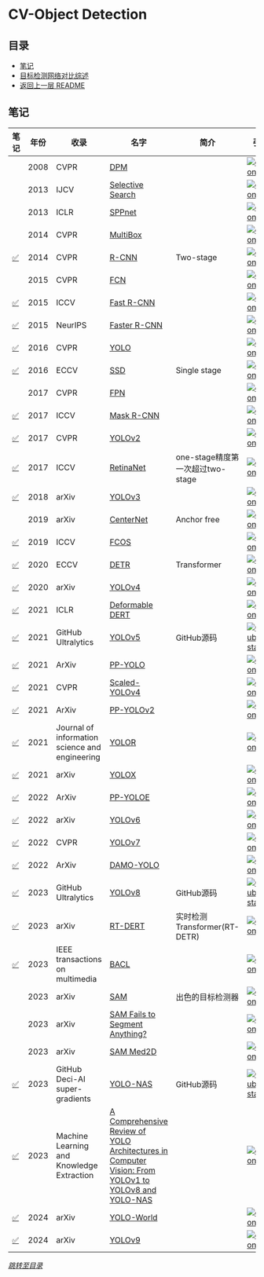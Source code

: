 # CV-Object Detection

## 目录
- [笔记](#笔记)
- [目标检测网络对比综述](./papers/Comparison%20of%20Object%20Detection%20Networks.md)
- [返回上一层 README](../README.md)


## 笔记

| 笔记 | 年份 | 收录 | 名字                                                         | 简介                 | 引用 |
| ------ | ---- | ---- | ------------------------------------------------------------ | -------------------- | ------------------------------------------------------------ |
|        | 2008 | CVPR | [DPM](http://people.csail.mit.edu/torralba/courses/6.870/papers/FelzenszwalbMcAllesterRamanan.pdf)         |                       |[![citation](https://img.shields.io/badge/dynamic/json?label=citation&query=citationCount&url=https%3A%2F%2Fapi.semanticscholar.org%2Fgraph%2Fv1%2Fpaper%2F860a9d55d87663ca88e74b3ca357396cd51733d0%3Ffields%3DcitationCount)](https://www.semanticscholar.org/paper/860a9d55d87663ca88e74b3ca357396cd51733d0)  |
|        | 2013 | IJCV | [Selective Search](http://www.huppelen.nl/publications/selectiveSearchDraft.pdf)         |                       |[![citation](https://img.shields.io/badge/dynamic/json?label=citation&query=citationCount&url=https%3A%2F%2Fapi.semanticscholar.org%2Fgraph%2Fv1%2Fpaper%2F38b6540ddd5beebffd05047c78183f7575559fb2%3Ffields%3DcitationCount)](https://www.semanticscholar.org/paper/38b6540ddd5beebffd05047c78183f7575559fb2)  |
|        | 2013 | ICLR | [SPPnet](https://arxiv.org/pdf/1312.6229.pdf)         |                       |[![citation](https://img.shields.io/badge/dynamic/json?label=citation&query=citationCount&url=https%3A%2F%2Fapi.semanticscholar.org%2Fgraph%2Fv1%2Fpaper%2F1109b663453e78a59e4f66446d71720ac58cec25%3Ffields%3DcitationCount)](https://www.semanticscholar.org/paper/1109b663453e78a59e4f66446d71720ac58cec25)  |
|        | 2014 | CVPR | [MultiBox](https://www.semanticscholar.org/reader/67fc0ec1d26f334b05fe66d2b7e0767b60fb73b6)         |                       |[![citation](https://img.shields.io/badge/dynamic/json?label=citation&query=citationCount&url=https%3A%2F%2Fapi.semanticscholar.org%2Fgraph%2Fv1%2Fpaper%2F67fc0ec1d26f334b05fe66d2b7e0767b60fb73b6%3Ffields%3DcitationCount)](https://www.semanticscholar.org/paper/67fc0ec1d26f334b05fe66d2b7e0767b60fb73b6)  |
| [✅](./papers/Rich%20Feature%20Hierarchies%20for%20Accurate%20Object%20Detection%20and%20Semantic%20Segmentation.md) | 2014 | CVPR | [R-CNN](https://arxiv.org/pdf/1311.2524v5.pdf)    | Two-stage             |[![citation](https://img.shields.io/badge/dynamic/json?label=citation&query=citationCount&url=https%3A%2F%2Fapi.semanticscholar.org%2Fgraph%2Fv1%2Fpaper%2F2f4df08d9072fc2ac181b7fced6a245315ce05c8%3Ffields%3DcitationCount)](https://www.semanticscholar.org/paper/2f4df08d9072fc2ac181b7fced6a245315ce05c8)  |
|        | 2015 | CVPR | [FCN](https://openaccess.thecvf.com/content_cvpr_2015/papers/Long_Fully_Convolutional_Networks_2015_CVPR_paper.pdf)         |                       |[![citation](https://img.shields.io/badge/dynamic/json?label=citation&query=citationCount&url=https%3A%2F%2Fapi.semanticscholar.org%2Fgraph%2Fv1%2Fpaper%2F317aee7fc081f2b137a85c4f20129007fd8e717e%3Ffields%3DcitationCount)](https://www.semanticscholar.org/paper/317aee7fc081f2b137a85c4f20129007fd8e717e)  |
| [✅](./papers/Fast%20R-CNN.md) | 2015 | ICCV | [Fast R-CNN](https://arxiv.org/pdf/1504.08083v2.pdf)   |                       |[![citation](https://img.shields.io/badge/dynamic/json?label=citation&query=citationCount&url=https%3A%2F%2Fapi.semanticscholar.org%2Fgraph%2Fv1%2Fpaper%2F7ffdbc358b63378f07311e883dddacc9faeeaf4b%3Ffields%3DcitationCount)](https://www.semanticscholar.org/paper/7ffdbc358b63378f07311e883dddacc9faeeaf4b)  |
| [✅](./papers/Faster%20R-CNN%20Towards%20Real-Time%20Object%20Detection%20with%20Region%20Proposal%20Networks.md) | 2015 | NeurIPS | [Faster R-CNN](https://arxiv.org/pdf/1506.01497v3.pdf) |                       |[![citation](https://img.shields.io/badge/dynamic/json?label=citation&query=citationCount&url=https%3A%2F%2Fapi.semanticscholar.org%2Fgraph%2Fv1%2Fpaper%2F424561d8585ff8ebce7d5d07de8dbf7aae5e7270%3Ffields%3DcitationCount)](https://www.semanticscholar.org/paper/424561d8585ff8ebce7d5d07de8dbf7aae5e7270)  |
| [✅](./papers/You%20Only%20Look%20Once%20Unified,%20Real-Time%20Object%20Detection.md) | 2016 | CVPR | [YOLO](https://arxiv.org/pdf/1506.02640v5.pdf)         |                       |[![citation](https://img.shields.io/badge/dynamic/json?label=citation&query=citationCount&url=https%3A%2F%2Fapi.semanticscholar.org%2Fgraph%2Fv1%2Fpaper%2Ff8e79ac0ea341056ef20f2616628b3e964764cfd%3Ffields%3DcitationCount)](https://www.semanticscholar.org/paper/f8e79ac0ea341056ef20f2616628b3e964764cfd)  |
| [✅](./papers/SSD%20Single%20Shot%20MultiBox%20Detector.md) | 2016 | ECCV | [SSD](https://arxiv.org/pdf/1512.02325v5.pdf)          | Single stage          |[![citation](https://img.shields.io/badge/dynamic/json?label=citation&query=citationCount&url=https%3A%2F%2Fapi.semanticscholar.org%2Fgraph%2Fv1%2Fpaper%2F4d7a9197433acbfb24ef0e9d0f33ed1699e4a5b0%3Ffields%3DcitationCount)](https://www.semanticscholar.org/paper/4d7a9197433acbfb24ef0e9d0f33ed1699e4a5b0)  |
|        | 2017 | CVPR | [FPN](https://arxiv.org/pdf/1612.03144.pdf)         |                       |[![citation](https://img.shields.io/badge/dynamic/json?label=citation&query=citationCount&url=https%3A%2F%2Fapi.semanticscholar.org%2Fgraph%2Fv1%2Fpaper%2Fb9b4e05faa194e5022edd9eb9dd07e3d675c2b36%3Ffields%3DcitationCount)](https://www.semanticscholar.org/paper/b9b4e05faa194e5022edd9eb9dd07e3d675c2b36)  |
| [✅](./papers/Mask%20R-CNN.md) | 2017 | ICCV | [Mask R-CNN](https://arxiv.org/pdf/1703.06870v3.pdf)   |                       |[![citation](https://img.shields.io/badge/dynamic/json?label=citation&query=citationCount&url=https%3A%2F%2Fapi.semanticscholar.org%2Fgraph%2Fv1%2Fpaper%2Fea99a5535388196d0d44be5b4d7dd02029a43bb2%3Ffields%3DcitationCount)](https://www.semanticscholar.org/paper/ea99a5535388196d0d44be5b4d7dd02029a43bb2)  |
| [✅](./papers/YOLO9000%20Better,%20Faster,%20Stronger.md) | 2017 | CVPR | [YOLOv2](https://arxiv.org/pdf/1612.08242v1.pdf)       |                       |[![citation](https://img.shields.io/badge/dynamic/json?label=citation&query=citationCount&url=https%3A%2F%2Fapi.semanticscholar.org%2Fgraph%2Fv1%2Fpaper%2F7d39d69b23424446f0400ef603b2e3e22d0309d6%3Ffields%3DcitationCount)](https://www.semanticscholar.org/paper/7d39d69b23424446f0400ef603b2e3e22d0309d6)  |
| [✅](./papers/Comparison%20of%20Object%20Detection%20Networks.md) | 2017 | ICCV | [RetinaNet](https://arxiv.org/pdf/1708.02002.pdf)       | one-stage精度第一次超过two-stage         |[![citation](https://img.shields.io/badge/dynamic/json?label=citation&query=citationCount&url=https%3A%2F%2Fapi.semanticscholar.org%2Fgraph%2Fv1%2Fpaper%2F72564a69bf339ff1d16a639c86a764db2321caab%3Ffields%3DcitationCount)](https://www.semanticscholar.org/paper/72564a69bf339ff1d16a639c86a764db2321caab)  |
| [✅](./papers/YOLOv3%20An%20Incremental%20Improvement.md) | 2018 | arXiv | [YOLOv3](https://arxiv.org/pdf/1804.02767v1.pdf)       |                       |[![citation](https://img.shields.io/badge/dynamic/json?label=citation&query=citationCount&url=https%3A%2F%2Fapi.semanticscholar.org%2Fgraph%2Fv1%2Fpaper%2Fe4845fb1e624965d4f036d7fd32e8dcdd2408148%3Ffields%3DcitationCount)](https://www.semanticscholar.org/paper/e4845fb1e624965d4f036d7fd32e8dcdd2408148)  |
|        | 2019 | arXiv | [CenterNet](https://arxiv.org/pdf/1904.07850.pdf) | Anchor free           |[![citation](https://img.shields.io/badge/dynamic/json?label=citation&query=citationCount&url=https%3A%2F%2Fapi.semanticscholar.org%2Fgraph%2Fv1%2Fpaper%2F6a2e2fd1b5bb11224daef98b3fb6d029f68a73f2%3Ffields%3DcitationCount)](https://www.semanticscholar.org/paper/Objects-as-Points-Zhou-Wang/6a2e2fd1b5bb11224daef98b3fb6d029f68a73f2)  |
| [✅](./papers/Comparison%20of%20Object%20Detection%20Networks.md) | 2019 | ICCV | [FCOS](https://arxiv.org/pdf/1904.01355.pdf)         |                       |[![citation](https://img.shields.io/badge/dynamic/json?label=citation&query=citationCount&url=https%3A%2F%2Fapi.semanticscholar.org%2Fgraph%2Fv1%2Fpaper%2Fe2751a898867ce6687e08a5cc7bdb562e999b841%3Ffields%3DcitationCount)](https://www.semanticscholar.org/paper/e2751a898867ce6687e08a5cc7bdb562e999b841)  |
| [✅](./papers/End-to-End%20Object%20Detection%20with%20Transformers.md)       | 2020 | ECCV | [DETR](https://arxiv.org/pdf/2005.12872.pdf)      | Transformer           |[![citation](https://img.shields.io/badge/dynamic/json?label=citation&query=citationCount&url=https%3A%2F%2Fapi.semanticscholar.org%2Fgraph%2Fv1%2Fpaper%2F962dc29fdc3fbdc5930a10aba114050b82fe5a3e%3Ffields%3DcitationCount)](https://www.semanticscholar.org/paper/End-to-End-Object-Detection-with-Transformers-Carion-Massa/962dc29fdc3fbdc5930a10aba114050b82fe5a3e)  |
| [✅](./papers/YOLOv4%20Optimal%20Speed%20and%20Accuracy%20of%20Object%20Detection.md) | 2020 | arXiv | [YOLOv4](https://arxiv.org/pdf/2004.10934.pdf)      |            |[![citation](https://img.shields.io/badge/dynamic/json?label=citation&query=citationCount&url=https%3A%2F%2Fapi.semanticscholar.org%2Fgraph%2Fv1%2Fpaper%2F2a6f7f0d659c5f7dcd665064b71e7b751592c80e%3Ffields%3DcitationCount)](https://www.semanticscholar.org/paper/End-to-End-Object-Detection-with-Transformers-Carion-Massa/2a6f7f0d659c5f7dcd665064b71e7b751592c80e)  |
| [✅](./papers/Deformable%20DETR%20Deformable%20Transformers%20for%20End-to-End%20Object%20Detection.md) | 2021 | ICLR | [Deformable DERT](https://arxiv.org/pdf/2010.04159v4.pdf)         |                       |[![citation](https://img.shields.io/badge/dynamic/json?label=citation&query=citationCount&url=https%3A%2F%2Fapi.semanticscholar.org%2Fgraph%2Fv1%2Fpaper%2F39ca8f8ff28cc640e3b41a6bd7814ab85c586504%3Ffields%3DcitationCount)](https://www.semanticscholar.org/paper/39ca8f8ff28cc640e3b41a6bd7814ab85c586504)  |
| [✅](./papers/Comparison%20of%20Object%20Detection%20Networks.md) | 2021 | GitHub Ultralytics | [YOLOv5](https://github.com/ultralytics/yolov5)      | GitHub源码 |[![Github stars](https://img.shields.io/github/stars/ultralytics/yolov5.svg)](https://github.com/ultralytics/yolov5)  |
| [✅](./papers/PP-YOLO%20An%20Effective%20and%20Efficient%20Implementation%20of%20Object%20Detector.md) | 2021 | ArXiv | [PP-YOLO](https://arxiv.org/pdf/2007.12099.pdf)      |            |[![citation](https://img.shields.io/badge/dynamic/json?label=citation&query=citationCount&url=https%3A%2F%2Fapi.semanticscholar.org%2Fgraph%2Fv1%2Fpaper%2Fd14bc27d39614b1f16c84a55eeb1eae157ec9517%3Ffields%3DcitationCount)](https://www.semanticscholar.org/paper/PP-YOLO%3A-An-Effective-and-Efficient-Implementation-Long-Deng/d14bc27d39614b1f16c84a55eeb1eae157ec9517)  |
| [✅](./papers/Scaled-YOLOv4%20Scaling%20Cross%20Stage%20Partial%20Network.md) | 2021 | CVPR | [Scaled-YOLOv4](https://arxiv.org/pdf/2011.08036.pdf)      |            |[![citation](https://img.shields.io/badge/dynamic/json?label=citation&query=citationCount&url=https%3A%2F%2Fapi.semanticscholar.org%2Fgraph%2Fv1%2Fpaper%2F126d36f17cae3e5210a6f62e5c6a23ddec0ef350%3Ffields%3DcitationCount)](https://www.semanticscholar.org/paper/End-to-End-Object-Detection-with-Transformers-Carion-Massa/126d36f17cae3e5210a6f62e5c6a23ddec0ef350)  |
| [✅](./papers/PP-YOLOv2%20A%20Practical%20Object%20Detector.md) | 2021 | ArXiv | [PP-YOLOv2](https://arxiv.org/pdf/2104.10419.pdf)      |            |[![citation](https://img.shields.io/badge/dynamic/json?label=citation&query=citationCount&url=https%3A%2F%2Fapi.semanticscholar.org%2Fgraph%2Fv1%2Fpaper%2F59b2f2f456fd1dccc9210e34486c12e3b67a376c%3Ffields%3DcitationCount)](https://www.semanticscholar.org/paper/PP-YOLOv2%3A-A-Practical-Object-Detector-Huang-Wang/59b2f2f456fd1dccc9210e34486c12e3b67a376c)  |
| [✅](./papers/You%20Only%20Learn%20One%20Representation%20Unified%20Network%20for%20Multiple%20Tasks.md) | 2021 | Journal of information science and engineering | [YOLOR](https://arxiv.org/pdf/2105.04206.pdf)      |            |[![citation](https://img.shields.io/badge/dynamic/json?label=citation&query=citationCount&url=https%3A%2F%2Fapi.semanticscholar.org%2Fgraph%2Fv1%2Fpaper%2F0b14b26cf6c3dd161e272707b1b0236bc8152155%3Ffields%3DcitationCount)](https://www.semanticscholar.org/paper/End-to-End-Object-Detection-with-Transformers-Carion-Massa/0b14b26cf6c3dd161e272707b1b0236bc8152155)  |
| [✅](./papers/YOLOX%20Exceeding%20YOLO%20Series%20in%202021.md) | 2021 | arXiv | [YOLOX](https://arxiv.org/pdf/2107.08430.pdf)      |            |[![citation](https://img.shields.io/badge/dynamic/json?label=citation&query=citationCount&url=https%3A%2F%2Fapi.semanticscholar.org%2Fgraph%2Fv1%2Fpaper%2Fc01b385205e488a731c8c8c11c0c494d426beb03%3Ffields%3DcitationCount)](https://www.semanticscholar.org/paper/End-to-End-Object-Detection-with-Transformers-Carion-Massa/c01b385205e488a731c8c8c11c0c494d426beb03)  |
| [✅](./papers/PP-YOLOE%20An%20evolved%20version%20of%20YOLO.md) | 2022 | ArXiv | [PP-YOLOE](https://arxiv.org/pdf/2203.16250.pdf)      |            |[![citation](https://img.shields.io/badge/dynamic/json?label=citation&query=citationCount&url=https%3A%2F%2Fapi.semanticscholar.org%2Fgraph%2Fv1%2Fpaper%2F5f85aec081f4ee224441899b6c1ceec1535bd58f%3Ffields%3DcitationCount)](https://www.semanticscholar.org/paper/PP-YOLOE%3A-An-evolved-version-of-YOLO-Xu-Wang/5f85aec081f4ee224441899b6c1ceec1535bd58f)  |
| [✅](./papers/YOLOv6%20A%20Single-Stage%20Object%20Detection%20Framework%20for%20Industrial%20Applications.md) | 2022 | arXiv | [YOLOv6](https://arxiv.org/pdf/2209.02976.pdf)      |            |[![citation](https://img.shields.io/badge/dynamic/json?label=citation&query=citationCount&url=https%3A%2F%2Fapi.semanticscholar.org%2Fgraph%2Fv1%2Fpaper%2Fee19e8936275c8efe30c91a3c64e5ad8f3b15dc3%3Ffields%3DcitationCount)](https://www.semanticscholar.org/paper/End-to-End-Object-Detection-with-Transformers-Carion-Massa/ee19e8936275c8efe30c91a3c64e5ad8f3b15dc3)  |
| [✅](./papers/YOLOv7%20Trainable%20bag-of-freebies%20sets%20new%20state-of-the-art%20for%20real-time%20object%20detectors.md) | 2022 | CVPR | [YOLOv7](https://arxiv.org/pdf/2207.02696.pdf)      |            |[![citation](https://img.shields.io/badge/dynamic/json?label=citation&query=citationCount&url=https%3A%2F%2Fapi.semanticscholar.org%2Fgraph%2Fv1%2Fpaper%2F3aed4648f7857c1d5e9b1da4c3afaf97463138c3%3Ffields%3DcitationCount)](https://www.semanticscholar.org/paper/End-to-End-Object-Detection-with-Transformers-Carion-Massa/3aed4648f7857c1d5e9b1da4c3afaf97463138c3)  |
| [✅](./papers/DAMO-YOLO%20A%20Report%20on%20Real-Time%20Object%20Detection%20Design.md) | 2022 | ArXiv | [DAMO-YOLO](https://arxiv.org/pdf/2211.15444.pdf)      |            |[![citation](https://img.shields.io/badge/dynamic/json?label=citation&query=citationCount&url=https%3A%2F%2Fapi.semanticscholar.org%2Fgraph%2Fv1%2Fpaper%2F7ac3c60fad951107dfaec985d2160937538d6818%3Ffields%3DcitationCount)](https://www.semanticscholar.org/paper/DAMO-YOLO-%3A-A-Report-on-Real-Time-Object-Detection-Xu-Jiang/7ac3c60fad951107dfaec985d2160937538d6818)  |
| [✅](./papers/Comparison%20of%20Object%20Detection%20Networks.md) | 2023 | GitHub Ultralytics | [YOLOv8](https://github.com/ultralytics/ultralytics)      | GitHub源码 |[![Github stars](https://img.shields.io/github/stars/ultralytics/ultralytics.svg)](https://github.com/ultralytics/ultralytics)  |
| [✅](./papers/DETRs%20Beat%20YOLOs%20on%20Real-time%20Objext%20Detection.md) | 2023 | arXiv | [RT-DERT](https://arxiv.org/pdf/2304.08069)      | 实时检测Transformer(RT-DETR) |[![citation](https://img.shields.io/badge/dynamic/json?label=citation&query=citationCount&url=https%3A%2F%2Fapi.semanticscholar.org%2Fgraph%2Fv1%2Fpaper%2F1729703426d6d90bcc626cee9322480715793a6e%3Ffields%3DcitationCount)](https://www.semanticscholar.org/paper/End-to-End-Object-Detection-with-Transformers-Carion-Massa/1729703426d6d90bcc626cee9322480715793a6e)  |
| [✅](./papers/Balanced%20Classification%20A%20Unified%20Framework%20for%20Long-Tailed%20Object%20Detection.md) | 2023 | IEEE transactions on multimedia | [BACL](https://arxiv.org/pdf/2308.02213.pdf)         |                       |[![citation](https://img.shields.io/badge/dynamic/json?label=citation&query=citationCount&url=https%3A%2F%2Fapi.semanticscholar.org%2Fgraph%2Fv1%2Fpaper%2F22e21ea54609afb9db154e1b20b5bc5716791c39%3Ffields%3DcitationCount)](https://www.semanticscholar.org/paper/Balanced-Classification%3A-A-Unified-Framework-for/22e21ea54609afb9db154e1b20b5bc5716791c39)  |
|        | 2023 | arXiv | [SAM](https://arxiv.org/pdf/2304.02643)         | 出色的目标检测器                      |[![citation](https://img.shields.io/badge/dynamic/json?label=citation&query=citationCount&url=https%3A%2F%2Fapi.semanticscholar.org%2Fgraph%2Fv1%2Fpaper%2F7470a1702c8c86e6f28d32cfa315381150102f5b%3Ffields%3DcitationCount)](https://www.semanticscholar.org/paper/7470a1702c8c86e6f28d32cfa315381150102f5b)  |
|        | 2023 | arXiv | [SAM Fails to Segment Anything?](https://arxiv.org/pdf/2304.09148)         |                       |[![citation](https://img.shields.io/badge/dynamic/json?label=citation&query=citationCount&url=https%3A%2F%2Fapi.semanticscholar.org%2Fgraph%2Fv1%2Fpaper%2Fecf514b5015acd8c35bea1d313bd1620cfa57eef%3Ffields%3DcitationCount)](https://www.semanticscholar.org/paper/ecf514b5015acd8c35bea1d313bd1620cfa57eef)  |
|        | 2023 | arXiv | [SAM Med2D](https://arxiv.org/pdf/2308.16184.pdf)         |                       |[![citation](https://img.shields.io/badge/dynamic/json?label=citation&query=citationCount&url=https%3A%2F%2Fapi.semanticscholar.org%2Fgraph%2Fv1%2Fpaper%2Fd7fb24b589f714cb237c05b2f5312c41f88cec68%3Ffields%3DcitationCount)](https://www.semanticscholar.org/paper/SAM-Med2D-Cheng-Ye/d7fb24b589f714cb237c05b2f5312c41f88cec68)  |
| [✅](./papers/A%20Comprehensive%20Review%20of%20YOLO%20From%20YOLOv1%20to%20YOLOv8%20and%20Beyond.md) | 2023 | GitHub Deci-AI super-gradients | [YOLO-NAS](https://github.com/Deci-AI/super-gradients/blob/master/YOLONAS.md)      | GitHub源码 |[![Github stars](https://img.shields.io/github/stars/Deci-AI/super-gradients.svg)](https://github.com/Deci-AI/super-gradients)  |
| [✅](./papers/A%20Comprehensive%20Review%20of%20YOLO%20From%20YOLOv1%20to%20YOLOv8%20and%20Beyond.md) | 2023 | Machine Learning and Knowledge Extraction | [A Comprehensive Review of YOLO Architectures in Computer Vision: From YOLOv1 to YOLOv8 and YOLO-NAS](https://arxiv.org/pdf/2304.00501.pdf)      |            |[![citation](https://img.shields.io/badge/dynamic/json?label=citation&query=citationCount&url=https%3A%2F%2Fapi.semanticscholar.org%2Fgraph%2Fv1%2Fpaper%2F913d86a84afae61b51281a1bce2edbd72b7c7acb%3Ffields%3DcitationCount)](https://www.semanticscholar.org/paper/A-Comprehensive-Review-of-YOLO-Architectures-in-to-Terven-Esparza/913d86a84afae61b51281a1bce2edbd72b7c7acb)  |
| [✅](./papers/YOLO-World%20Real-Time%20Open-Vocabulary%20Object%20Detection.md) | 2024 | arXiv | [YOLO-World](https://arxiv.org/pdf/2401.17270.pdf)      |            |[![citation](https://img.shields.io/badge/dynamic/json?label=citation&query=citationCount&url=https%3A%2F%2Fapi.semanticscholar.org%2Fgraph%2Fv1%2Fpaper%2F37c112454a236ab91c9c6b5cc165a6c3251e9206%3Ffields%3DcitationCount)](https://www.semanticscholar.org/paper/YOLO-World%3A-Real-Time-Open-Vocabulary-Object-Cheng-Song/37c112454a236ab91c9c6b5cc165a6c3251e9206)  |
| [✅](./papers/YOLOv9%20Learning%20What%20You%20Want%20to%20Learn%20Using%20Programmable%20Gradient%20Information.md) | 2024 | arXiv | [YOLOv9](https://arxiv.org/pdf/2402.13616.pdf)      |            |[![citation](https://img.shields.io/badge/dynamic/json?label=citation&query=citationCount&url=https%3A%2F%2Fapi.semanticscholar.org%2Fgraph%2Fv1%2Fpaper%2Fcf70392a3b1ae92fdb1b70448aaddcbd03726d3d%3Ffields%3DcitationCount)](https://www.semanticscholar.org/paper/YOLOv9%3A-Learning-What-You-Want-to-Learn-Using-Wang-Yeh/cf70392a3b1ae92fdb1b70448aaddcbd03726d3d)  |


*[跳转至目录](#目录)*
